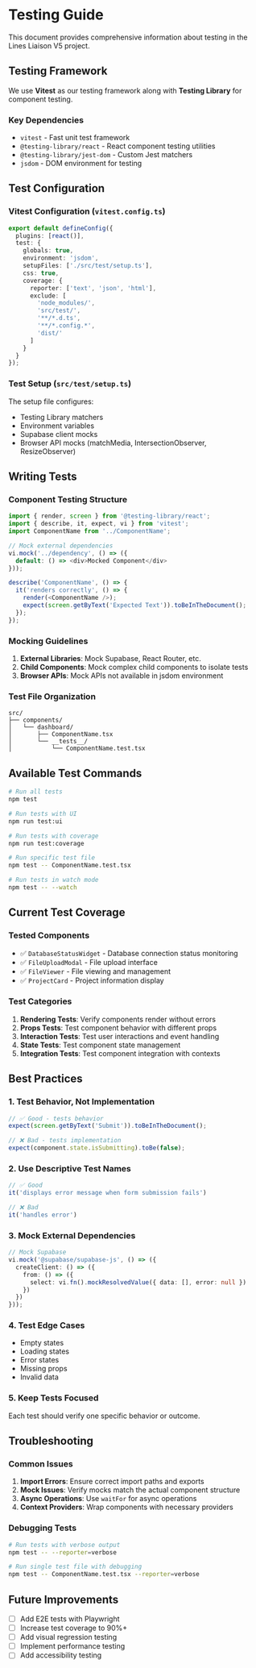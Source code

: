 # Testing Guide

This document provides comprehensive information about testing in the Lines Liaison V5 project.

## Testing Framework

We use **Vitest** as our testing framework along with **Testing Library** for component testing.

### Key Dependencies

- `vitest` - Fast unit test framework
- `@testing-library/react` - React component testing utilities
- `@testing-library/jest-dom` - Custom Jest matchers
- `jsdom` - DOM environment for testing

## Test Configuration

### Vitest Configuration (`vitest.config.ts`)

```typescript
export default defineConfig({
  plugins: [react()],
  test: {
    globals: true,
    environment: 'jsdom',
    setupFiles: ['./src/test/setup.ts'],
    css: true,
    coverage: {
      reporter: ['text', 'json', 'html'],
      exclude: [
        'node_modules/',
        'src/test/',
        '**/*.d.ts',
        '**/*.config.*',
        'dist/'
      ]
    }
  }
});
```

### Test Setup (`src/test/setup.ts`)

The setup file configures:
- Testing Library matchers
- Environment variables
- Supabase client mocks
- Browser API mocks (matchMedia, IntersectionObserver, ResizeObserver)

## Writing Tests

### Component Testing Structure

```typescript
import { render, screen } from '@testing-library/react';
import { describe, it, expect, vi } from 'vitest';
import ComponentName from '../ComponentName';

// Mock external dependencies
vi.mock('../dependency', () => ({
  default: () => <div>Mocked Component</div>
}));

describe('ComponentName', () => {
  it('renders correctly', () => {
    render(<ComponentName />);
    expect(screen.getByText('Expected Text')).toBeInTheDocument();
  });
});
```

### Mocking Guidelines

1. **External Libraries**: Mock Supabase, React Router, etc.
2. **Child Components**: Mock complex child components to isolate tests
3. **Browser APIs**: Mock APIs not available in jsdom environment

### Test File Organization

```
src/
├── components/
│   └── dashboard/
│       ├── ComponentName.tsx
│       └── __tests__/
│           └── ComponentName.test.tsx
```

## Available Test Commands

```bash
# Run all tests
npm test

# Run tests with UI
npm run test:ui

# Run tests with coverage
npm run test:coverage

# Run specific test file
npm test -- ComponentName.test.tsx

# Run tests in watch mode
npm test -- --watch
```

## Current Test Coverage

### Tested Components

- ✅ `DatabaseStatusWidget` - Database connection status monitoring
- ✅ `FileUploadModal` - File upload interface
- ✅ `FileViewer` - File viewing and management
- ✅ `ProjectCard` - Project information display

### Test Categories

1. **Rendering Tests**: Verify components render without errors
2. **Props Tests**: Test component behavior with different props
3. **Interaction Tests**: Test user interactions and event handling
4. **State Tests**: Test component state management
5. **Integration Tests**: Test component integration with contexts

## Best Practices

### 1. Test Behavior, Not Implementation

```typescript
// ✅ Good - tests behavior
expect(screen.getByText('Submit')).toBeInTheDocument();

// ❌ Bad - tests implementation
expect(component.state.isSubmitting).toBe(false);
```

### 2. Use Descriptive Test Names

```typescript
// ✅ Good
it('displays error message when form submission fails')

// ❌ Bad
it('handles error')
```

### 3. Mock External Dependencies

```typescript
// Mock Supabase
vi.mock('@supabase/supabase-js', () => ({
  createClient: () => ({
    from: () => ({
      select: vi.fn().mockResolvedValue({ data: [], error: null })
    })
  })
}));
```

### 4. Test Edge Cases

- Empty states
- Loading states
- Error states
- Missing props
- Invalid data

### 5. Keep Tests Focused

Each test should verify one specific behavior or outcome.

## Troubleshooting

### Common Issues

1. **Import Errors**: Ensure correct import paths and exports
2. **Mock Issues**: Verify mocks match the actual component structure
3. **Async Operations**: Use `waitFor` for async operations
4. **Context Providers**: Wrap components with necessary providers

### Debugging Tests

```bash
# Run tests with verbose output
npm test -- --reporter=verbose

# Run single test file with debugging
npm test -- ComponentName.test.tsx --reporter=verbose
```

## Future Improvements

- [ ] Add E2E tests with Playwright
- [ ] Increase test coverage to 90%+
- [ ] Add visual regression testing
- [ ] Implement performance testing
- [ ] Add accessibility testing